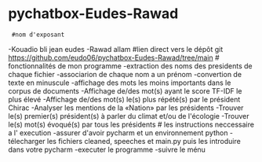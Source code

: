 # pychatbox-Eudes-Rawad
     #nom d'exposant
  -Kouadio bli jean eudes 
  -Rawad allam
     #lien direct vers le dépôt git 
https://github.com/eudo06/pychatbox-Eudes-Rawad/tree/main
     # fonctionnalités de mon programme
-extraction des noms des presidents de chaque fichier 
-associarion de chaque nom a un prénom
-convertion de texte en minuscule
-affichage des mots les moins importants dans le corpus de documents 
-Affichage de/des mot(s) ayant le score TF-IDF le plus élevé
-Affichage de/des mot(s) le(s) plus répété(s) par le président Chirac
-Analyser les mentions de la «Nation» par les présidents 
-Trouver le(s) premier(s) président(s) à parler du climat et/ou de l'écologie
-Trouver le(s) mot(s) évoqué(s) par tous les présidents
      # les instructions neccessaire a l' execution 
-assurer d'avoir pycharm et un environnement python 
-télecharger les fichiers cleaned, speeches et main.py puis les introduire dans votre pycharm 
-executer le programme 
-suivre le ménu
